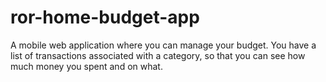 # ror-home-budget-app
A mobile web application where you can manage your budget. You have a list of transactions associated with a category, so that you can see how much money you spent and on what.
